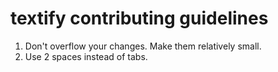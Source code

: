 # textify contributing guidelines
1. Don't overflow your changes. Make them relatively small.
2. Use 2 spaces instead of tabs.
